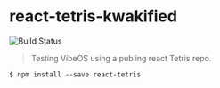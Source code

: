 # react-tetris-kwakified

![Build Status](https://github.com/brandly/react-tetris/workflows/.github/workflows/test.yml/badge.svg)

> Testing VibeOS using a publing react Tetris repo. 

```shell
$ npm install --save react-tetris
```

